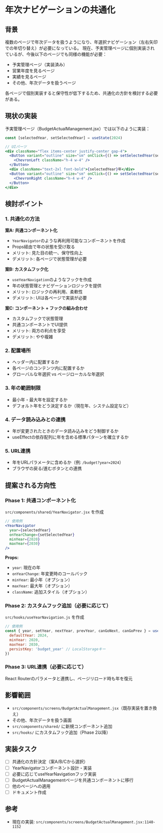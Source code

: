 # 年次ナビゲーションの共通化

## 背景

複数のページで年次データを扱うようになり、年選択ナビゲーション（左右矢印での年切り替え）が必要になっている。
現在、予実管理ページに個別実装されているが、今後以下のページでも同様の機能が必要：

- 予実管理ページ（実装済み）
- 営業年度を見るページ
- 実績を見るページ
- その他、年次データを扱うページ

各ページで個別実装すると保守性が低下するため、共通化の方針を検討する必要がある。

## 現状の実装

予実管理ページ（BudgetActualManagement.jsx）では以下のように実装：

```jsx
const [selectedYear, setSelectedYear] = useState(2024)

// UIパーツ
<div className="flex items-center justify-center gap-4">
  <Button variant="outline" size="sm" onClick={() => setSelectedYear(selectedYear - 1)}>
    <ChevronLeft className="h-4 w-4" />
  </Button>
  <div className="text-2xl font-bold">{selectedYear}年</div>
  <Button variant="outline" size="sm" onClick={() => setSelectedYear(selectedYear + 1)}>
    <ChevronRight className="h-4 w-4" />
  </Button>
</div>
```

## 検討ポイント

### 1. 共通化の方法

**案A: 共通コンポーネント化**
- `YearNavigator`のような再利用可能なコンポーネントを作成
- Props経由で年の状態を受け取る
- メリット: 見た目の統一、保守性向上
- デメリット: 各ページで状態管理が必要

**案B: カスタムフック化**
- `useYearNavigation`のようなフックを作成
- 年の状態管理とナビゲーションロジックを提供
- メリット: ロジックの再利用、柔軟性
- デメリット: UIは各ページで実装が必要

**案C: コンポーネント + フックの組み合わせ**
- カスタムフックで状態管理
- 共通コンポーネントでUI提供
- メリット: 両方の利点を享受
- デメリット: やや複雑

### 2. 配置場所

- ヘッダー内に配置するか
- 各ページのコンテンツ内に配置するか
- グローバルな年選択 vs ページローカルな年選択

### 3. 年の範囲制限

- 最小年・最大年を設定するか
- デフォルト年をどう決定するか（現在年、システム設定など）

### 4. データ読み込みとの連携

- 年が変更されたときのデータ読み込みをどう制御するか
- useEffectの依存配列に年を含める標準パターンを確立するか

### 5. URL連携

- 年をURLパラメータに含めるか（例: `/budget?year=2024`）
- ブラウザの戻る/進むボタンとの連携

## 提案される方向性

### Phase 1: 共通コンポーネント化

`src/components/shared/YearNavigator.jsx` を作成

```jsx
// 使用例
<YearNavigator
  year={selectedYear}
  onYearChange={setSelectedYear}
  minYear={2020}
  maxYear={2030}
/>
```

**Props:**
- `year`: 現在の年
- `onYearChange`: 年変更時のコールバック
- `minYear`: 最小年（オプション）
- `maxYear`: 最大年（オプション）
- `className`: 追加スタイル（オプション）

### Phase 2: カスタムフック追加（必要に応じて）

`src/hooks/useYearNavigation.js` を作成

```jsx
// 使用例
const { year, setYear, nextYear, prevYear, canGoNext, canGoPrev } = useYearNavigation({
  defaultYear: 2024,
  minYear: 2020,
  maxYear: 2030,
  persistKey: 'budget_year' // LocalStorageキー
})
```

### Phase 3: URL連携（必要に応じて）

React Routerのパラメータと連携し、ページリロード時も年を復元

## 影響範囲

- `src/components/screens/BudgetActualManagement.jsx`（既存実装を置き換え）
- その他、年次データを扱う画面
- `src/components/shared/` に新規コンポーネント追加
- `src/hooks/` にカスタムフック追加（Phase 2以降）

## 実装タスク

- [ ] 共通化の方針決定（案A/B/Cから選択）
- [ ] YearNavigatorコンポーネント設計・実装
- [ ] 必要に応じてuseYearNavigationフック実装
- [ ] BudgetActualManagementページを共通コンポーネントに移行
- [ ] 他のページへの適用
- [ ] ドキュメント作成

## 参考

- 現在の実装: `src/components/screens/BudgetActualManagement.jsx:1140-1152`
